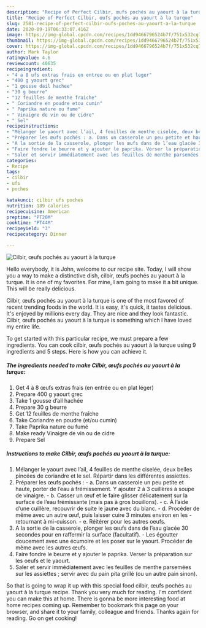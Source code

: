 ```yaml
---
description: "Recipe of Perfect Cilbir, œufs pochés au yaourt à la turque"
title: "Recipe of Perfect Cilbir, œufs pochés au yaourt à la turque"
slug: 2581-recipe-of-perfect-cilbir-oufs-poches-au-yaourt-a-la-turque
date: 2020-09-19T06:33:07.416Z
image: https://img-global.cpcdn.com/recipes/1dd9466796524b7f/751x532cq70/cilbir-oeufs-poches-au-yaourt-a-la-turque-photo-principale-de-la-recette.jpg
thumbnail: https://img-global.cpcdn.com/recipes/1dd9466796524b7f/751x532cq70/cilbir-oeufs-poches-au-yaourt-a-la-turque-photo-principale-de-la-recette.jpg
cover: https://img-global.cpcdn.com/recipes/1dd9466796524b7f/751x532cq70/cilbir-oeufs-poches-au-yaourt-a-la-turque-photo-principale-de-la-recette.jpg
author: Mark Taylor
ratingvalue: 4.6
reviewcount: 40635
recipeingredient:
- "4 a 8 ufs extras frais en entree ou en plat leger"
- "400 g yaourt grec"
- "1 gousse dail hachee"
- "30 g beurre"
- "12 feuilles de menthe fraiche"
- " Coriandre en poudre etou cumin"
- " Paprika nature ou fume"
- " Vinaigre de vin ou de cidre"
- " Sel"
recipeinstructions:
- "Mélanger le yaourt avec l’ail, 4 feuilles de menthe ciselée, deux belles pincées de coriandre et le sel. Répartir dans les différentes assiettes."
- "Préparer les œufs pochés : a. Dans un casserole un peu petite et haute, porter de l’eau à frémissement. Y ajouter 2 à 3 cuillères à soupe de vinaigre. b. Casser un œuf et le faire glisser délicatement sur la surface de l’eau frémissante (mais pas à gros bouillons). c. À l’aide d’une cuillère, recouvrir de suite le jaune avec du blanc. d. Procéder de même avec un autre œuf, puis laisser cuire 3 minutes environ en les retournant à mi-cuisson. e. Réitérer pour les autres oeufs."
- "A la sortie de la casserole, plonger les œufs dans de l’eau glacée 30 secondes pour en raffermir la surface (facultatif). Les égoutter doucement avec une écumoire et les poser sur le yaourt. Procéder de même avec les autres œufs."
- "Faire fondre le beurre et y ajouter le paprika. Verser la préparation sur les oeufs et le yaourt."
- "Saler et servir immédiatement avec les feuilles de menthe parsemées sur les assiettes ; servir avec du pain pita grillé (ou un autre pain sinon)."
categories:
- Recipe
tags:
- cilbir
- ufs
- poches

katakunci: cilbir ufs poches 
nutrition: 189 calories
recipecuisine: American
preptime: "PT20M"
cooktime: "PT44M"
recipeyield: "3"
recipecategory: Dinner

---
```



![Cilbir, œufs pochés au yaourt à la turque](https://img-global.cpcdn.com/recipes/1dd9466796524b7f/751x532cq70/cilbir-oeufs-poches-au-yaourt-a-la-turque-photo-principale-de-la-recette.jpg)

Hello everybody, it is John, welcome to our recipe site. Today, I will show you a way to make a distinctive dish, cilbir, œufs pochés au yaourt à la turque. It is one of my favorites. For mine, I am going to make it a bit unique. This will be really delicious.



Cilbir, œufs pochés au yaourt à la turque is one of the most favored of recent trending foods in the world. It is easy, it's quick, it tastes delicious. It's enjoyed by millions every day. They are nice and they look fantastic. Cilbir, œufs pochés au yaourt à la turque is something which I have loved my entire life.


To get started with this particular recipe, we must prepare a few ingredients. You can cook cilbir, œufs pochés au yaourt à la turque using 9 ingredients and 5 steps. Here is how you can achieve it.

<!--inarticleads1-->

##### The ingredients needed to make Cilbir, œufs pochés au yaourt à la turque:

1. Get 4 à 8 œufs extras frais (en entrée ou en plat léger)
1. Prepare 400 g yaourt grec
1. Take 1 gousse d’ail hachée
1. Prepare 30 g beurre
1. Get 12 feuilles de menthe fraîche
1. Take  Coriandre en poudre (et/ou cumin)
1. Take  Paprika nature ou fumé
1. Make ready  Vinaigre de vin ou de cidre
1. Prepare  Sel




<!--inarticleads2-->

##### Instructions to make Cilbir, œufs pochés au yaourt à la turque:

1. Mélanger le yaourt avec l’ail, 4 feuilles de menthe ciselée, deux belles pincées de coriandre et le sel. Répartir dans les différentes assiettes.
1. Préparer les œufs pochés : - a. Dans un casserole un peu petite et haute, porter de l’eau à frémissement. Y ajouter 2 à 3 cuillères à soupe de vinaigre. - b. Casser un œuf et le faire glisser délicatement sur la surface de l’eau frémissante (mais pas à gros bouillons). - c. À l’aide d’une cuillère, recouvrir de suite le jaune avec du blanc. - d. Procéder de même avec un autre œuf, puis laisser cuire 3 minutes environ en les - retournant à mi-cuisson. - e. Réitérer pour les autres oeufs.
1. A la sortie de la casserole, plonger les œufs dans de l’eau glacée 30 secondes pour en raffermir la surface (facultatif). - Les égoutter doucement avec une écumoire et les poser sur le yaourt. Procéder de même avec les autres œufs.
1. Faire fondre le beurre et y ajouter le paprika. Verser la préparation sur les oeufs et le yaourt.
1. Saler et servir immédiatement avec les feuilles de menthe parsemées sur les assiettes ; servir avec du pain pita grillé (ou un autre pain sinon).




So that is going to wrap it up with this special food cilbir, œufs pochés au yaourt à la turque recipe. Thank you very much for reading. I'm confident you can make this at home. There is gonna be more interesting food at home recipes coming up. Remember to bookmark this page on your browser, and share it to your family, colleague and friends. Thanks again for reading. Go on get cooking!
